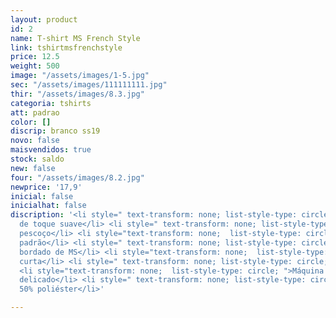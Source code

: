```yaml
---
layout: product
id: 2
name: T-shirt MS French Style
link: tshirtmsfrenchstyle
price: 12.5
weight: 500
image: "/assets/images/1-5.jpg"
sec: "/assets/images/111111111.jpg"
thir: "/assets/images/8.3.jpg"
categoria: tshirts
att: padrao
color: []
discrip: branco ss19
novo: false
maisvendidos: true
stock: saldo
new: false
four: "/assets/images/8.2.jpg"
newprice: '17,9'
inicial: false
inicialhat: false
discription: '<li style=" text-transform: none; list-style-type: circle; ">Tecido
  de toque suave</li> <li style=" text-transform: none; list-style-type: circle; ">Tripulação
  pescoço</li> <li style="text-transform: none;  list-style-type: circle; ">T-shirt
  padrão</li> <li style=" text-transform: none; list-style-type: circle; ">Logotipo
  bordado de MS</li> <li style="text-transform: none;  list-style-type: circle; ">Manga
  curta</li> <li style=" text-transform: none; list-style-type: circle; ">Bainha curva</li>
  <li style="text-transform: none;  list-style-type: circle; ">Máquina de lavar modo
  delicado</li> <li style=" text-transform: none; list-style-type: circle; ">50% algodão
  50% poliéster</li>'

---
```

